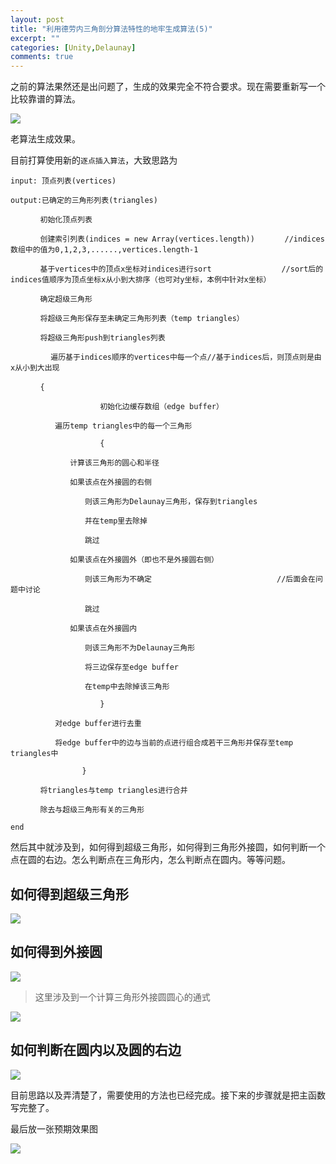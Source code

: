 ```yaml
---
layout: post
title: "利用德劳内三角剖分算法特性的地牢生成算法(5)"
excerpt: ""
categories: [Unity,Delaunay]
comments: true
---
```

之前的算法果然还是出问题了，生成的效果完全不符合要求。现在需要重新写一个比较靠谱的算法。


![](http://imglf2.ph.126.net/20VQonKfEvDkBOWx2wWZcw==/4888657395611522285.png)

老算法生成效果。

目前打算使用新的`逐点插入算法`，大致思路为

    input: 顶点列表(vertices)

    output:已确定的三角形列表(triangles)

    　　　　初始化顶点列表

    　　　　创建索引列表(indices = new Array(vertices.length))　　　　//indices数组中的值为0,1,2,3,......,vertices.length-1

    　　　　基于vertices中的顶点x坐标对indices进行sort　　  　　　　　  //sort后的indices值顺序为顶点坐标x从小到大排序（也可对y坐标，本例中针对x坐标）

    　　　　确定超级三角形

    　　　　将超级三角形保存至未确定三角形列表（temp triangles）

    　　　　将超级三角形push到triangles列表

    　　　    遍历基于indices顺序的vertices中每一个点//基于indices后，则顶点则是由x从小到大出现

    　　　　{

                        初始化边缓存数组（edge buffer）

    　　　　　　遍历temp triangles中的每一个三角形

                        {

    　　　　　　　　计算该三角形的圆心和半径

    　　　　　　　　如果该点在外接圆的右侧

    　　　　　　　　　　则该三角形为Delaunay三角形，保存到triangles

    　　　　　　　　　　并在temp里去除掉

    　　　　　　　　　　跳过

    　　　　　　　　如果该点在外接圆外（即也不是外接圆右侧）

    　　　　　　　　　　则该三角形为不确定        　　　　　　　　　     //后面会在问题中讨论

    　　　　　　　　　　跳过

    　　　　　　　　如果该点在外接圆内

    　　　　　　　　　　则该三角形不为Delaunay三角形

    　　　　　　　　　　将三边保存至edge buffer

    　　　　　　　　　　在temp中去除掉该三角形

                        }

    　　　　　　对edge buffer进行去重

    　　　　　　将edge buffer中的边与当前的点进行组合成若干三角形并保存至temp triangles中

                    }

    　　　　将triangles与temp triangles进行合并

    　　　　除去与超级三角形有关的三角形

    end

然后其中就涉及到，如何得到超级三角形，如何得到三角形外接圆，如何判断一个点在圆的右边。怎么判断点在三角形内，怎么判断点在圆内。等等问题。

## 如何得到超级三角形

![](http://imglf1.ph.126.net/bp6ZhlHet93lRPndQQ4OVQ==/6631217299286423353.png)

## 如何得到外接圆

![](http://imglf2.ph.126.net/mBGEcTz7Wu4DKKDJKxjWCQ==/6598218756368966141.png)

>这里涉及到一个计算三角形外接圆圆心的通式

![](http://imglf0.ph.126.net/JgOzen4QnZrLQqWz1NhVrw==/4831236500362254312.jpg)

## 如何判断在圆内以及圆的右边

![](http://imglf2.ph.126.net/Qaw-_2kZrA_4Ivld_Sr8Zg==/6598182472485248639.png)

目前思路以及弄清楚了，需要使用的方法也已经完成。接下来的步骤就是把主函数写完整了。

最后放一张预期效果图

![](http://imglf1.ph.126.net/QSngImCxnWKwGB3rTebz3A==/6631260180239901391.png)
